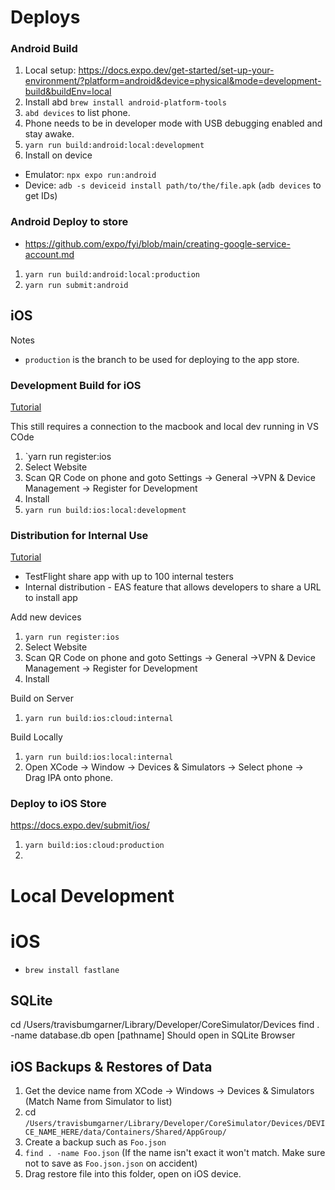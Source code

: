 # Deploys  

### Android Build

1. Local setup: https://docs.expo.dev/get-started/set-up-your-environment/?platform=android&device=physical&mode=development-build&buildEnv=local
2. Install abd `brew install android-platform-tools`
3. `abd devices` to list phone.
4. Phone needs to be in developer mode with USB debugging enabled and stay awake.
5. `yarn run build:android:local:development`
6. Install on device
  - Emulator:  `npx expo run:android`
  - Device: `adb -s deviceid install path/to/the/file.apk` (`adb devices` to get IDs)


### Android Deploy to store

- https://github.com/expo/fyi/blob/main/creating-google-service-account.md

1. `yarn run build:android:local:production`
2. `yarn run submit:android`

## iOS

Notes
- `production` is the branch to be used for deploying to the app store.

### Development Build for iOS

[Tutorial](https://docs.expo.dev/develop/development-builds/create-a-build/)

This still requires a connection to the macbook and local dev running in VS COde

1. `yarn run register:ios
  1. Select Website
  2. Scan QR Code on phone and goto Settings -> General ->VPN & Device Management -> Register for Development
  3. Install
2. `yarn run build:ios:local:development`

### Distribution for Internal Use

[Tutorial](https://docs.expo.dev/build/internal-distribution/)

- TestFlight share app with up to 100 internal testers
- Internal distribution - EAS feature that allows developers to share a URL to install app

Add new devices
1. `yarn run register:ios`
  1. Select Website
  2. Scan QR Code on phone and goto Settings -> General ->VPN & Device Management -> Register for Development
  3. Install

Build on Server
1. `yarn run build:ios:cloud:internal`

Build Locally
1. `yarn run build:ios:local:internal`
2. Open XCode -> Window -> Devices & Simulators -> Select phone -> Drag IPA onto phone. 

### Deploy to iOS Store

https://docs.expo.dev/submit/ios/

1. `yarn build:ios:cloud:production`
2. 

# Local Development

# iOS

- `brew install fastlane`

## SQLite

cd /Users/travisbumgarner/Library/Developer/CoreSimulator/Devices
find . -name database.db
open [pathname]
Should open in SQLite Browser

## iOS Backups & Restores of Data

1. Get the device name from XCode -> Windows -> Devices & Simulators (Match Name from Simulator to list)
2. cd `/Users/travisbumgarner/Library/Developer/CoreSimulator/Devices/DEVICE_NAME_HERE/data/Containers/Shared/AppGroup/`
3. Create a backup such as `Foo.json`
4. `find . -name Foo.json` (If the name isn't exact it won't match. Make sure not to save as `Foo.json.json` on accident)
5. Drag restore file into this folder, open on iOS device.